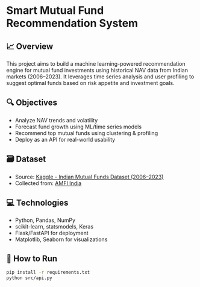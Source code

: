# Smart Mutual Fund Recommendation System

## 📈 Overview
This project aims to build a machine learning-powered recommendation engine for mutual fund investments using historical NAV data from Indian markets (2006–2023). It leverages time series analysis and user profiling to suggest optimal funds based on risk appetite and investment goals.

## 🔍 Objectives
- Analyze NAV trends and volatility
- Forecast fund growth using ML/time series models
- Recommend top mutual funds using clustering & profiling
- Deploy as an API for real-world usability

## 🗃️ Dataset
- Source: [Kaggle - Indian Mutual Funds Dataset (2006–2023)](https://www.kaggle.com/datasets/balajisr/indian-mutual-funds-dataset-2023)
- Collected from: [AMFI India](https://www.amfiindia.com)

## 💻 Technologies
- Python, Pandas, NumPy
- scikit-learn, statsmodels, Keras
- Flask/FastAPI for deployment
- Matplotlib, Seaborn for visualizations

## 🚀 How to Run
```bash
pip install -r requirements.txt
python src/api.py

